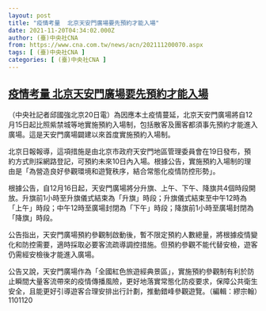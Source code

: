 ```yaml
---
layout: post
title: "疫情考量  北京天安門廣場要先預約才能入場"
date: 2021-11-20T04:34:02.000Z
author: (臺)中央社CNA
from: https://www.cna.com.tw/news/acn/202111200070.aspx
tags: [ (臺)中央社CNA ]
categories: [ (臺)中央社CNA ]
---
```

<!--1637382842000-->
[疫情考量  北京天安門廣場要先預約才能入場](https://www.cna.com.tw/news/acn/202111200070.aspx)
------

<div>
<div></div><div><p>（中央社記者邱國強北京20日電）為因應本土疫情蔓延，北京天安門廣場將自12月15日起比照紫禁城等地實施預約入場制，包括散客及團客都須事先預約才能進入廣場。這是天安門廣場闢建以來首度實施預約入場制。</p><p>北京日報報導，這項措施是由北京市政府天安門地區管理委員會在19日發布，預約方式則採網路登記，可預約未來10日內入場。根據公告，實施預約入場制的理由是「為營造良好參觀環境和遊覽秩序，結合常態化疫情防控形勢」。</p><p>根據公告，自12月16日起，天安門廣場將分升旗、上午、下午、降旗共4個時段開放。升旗前1小時至升旗儀式結束為「升旗」時段；升旗儀式結束至中午12時為「上午」時段；中午12時至廣場封閉為「下午」時段；降旗前1小時至廣場封閉為「降旗」時段。</p><p>公告指出，天安門廣場預約參觀制啟動後，暫不限定預約人數總量，將根據疫情變化和防控需要，適時採取必要客流疏導調控措施。但預約參觀不能代替安檢，遊客仍需經安檢後才能進入廣場。</p><p>公告又說，天安門廣場作為「全國紅色旅遊經典景區」，實施預約參觀制有利於防止瞬間大量客流帶來的疫情傳播風險，更好地落實常態化防疫要求，保障公共衛生安全，且能更好引導遊客合理安排出行計劃，推動錯峰參觀遊覽。（編輯：繆宗翰）1101120</p></div>
</div>
